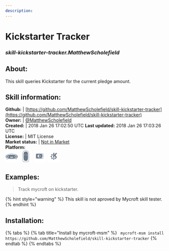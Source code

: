 ```yaml
--- 
description: 
---
```


# Kickstarter Tracker  
### _skill-kickstarter-tracker.MatthewScholefield_  
## About:  
This skill queries Kickstarter for the current pledge amount.

## Skill information:  
**Github:** | [https://github.com/MatthewScholefield/skill-kickstarter-tracker](https://github.com/MatthewScholefield/skill-kickstarter-tracker)  
**Owner:** | [@MatthewScholefield](https://github.com/MatthewScholefield)  
**Created:** | 2018 Jan 26 17:02:50 UTC  **Last updated:** 2018 Jan 26 17:03:26 UTC  
**License:** | MIT License  
**Market status:** | [Not in Market](https://market.mycroft.ai/skill/)  
**Platform:**  
 ![](../.gitbook/assets/mark-1-icon.png)  ![](../.gitbook/assets/mark-2-icon.png)  ![](../.gitbook/assets/picroft-icon.png)  ![](../.gitbook/assets/kde.png)   
## Examples:  
> Track mycroft on kickstarter.  
  
{% hint style="warning" %}
This skill is not aproved by Mycroft skill tester.
{% endhint %}
    
## Installation:  
{% tabs %}
{% tab title="Install by mycroft-msm" %}
``` mycroft-msm install https://github.com/MatthewScholefield/skill-kickstarter-tracker```
{% endtab %}
  {% endtabs %}
  